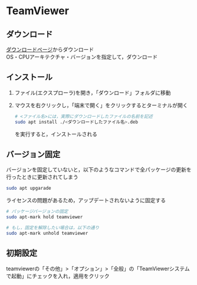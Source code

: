# TeamViewer

## ダウンロード
[ダウンロードページ](https://www.teamviewer.com/ja/download/linux/)からダウンロード<br>
OS・CPUアーキテクチャ・バージョンを指定して，ダウンロード

## インストール
1. ファイル(エクスプローラ)を開き，「ダウンロード」フォルダに移動<br>

2. マウスを右クリックし，「端末で開く」をクリックするとターミナルが開く<br>

   ```bash
   # <ファイル名>には，実際にダウンロードしたファイルの名前を記述
   sudo apt install ./<ダウンロードしたファイル名>.deb
   ```
   を実行すると，インストールされる

## バージョン固定
バージョンを固定していないと，以下のようなコマンドで全パッケージの更新を行ったときに更新されてしまう<br>
```bash
sudo apt upgarade
```

ライセンスの問題があるため，アップデートされないように固定する<br>
```bash
# パッケージバージョンの固定
sudo apt-mark hold teamviewer

# もし，固定を解除したい場合は，以下の通り
sudo apt-mark unhold teamviewer
```

## 初期設定
teamviewerの「その他」>「オプション」>「全般」の「TeamViewerシステムで起動」にチェックを入れ，適用をクリック
